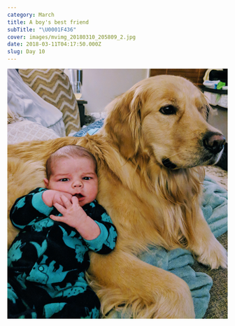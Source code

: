 ```yaml
---
category: March
title: A boy's best friend
subTitle: "\U0001F436"
cover: images/mvimg_20180310_205809_2.jpg
date: 2018-03-11T04:17:50.000Z
slug: Day 10
---
```

![null](images/mvimg_20180310_205809_2.jpg)

